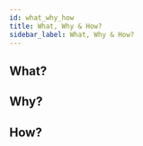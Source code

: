 ```yaml
---
id: what_why_how
title: What, Why & How?
sidebar_label: What, Why & How?
---
```


## What?

## Why?

## How?
